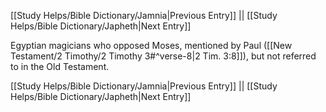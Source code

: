 [[Study Helps/Bible Dictionary/Jamnia|Previous Entry]]  ||  [[Study Helps/Bible Dictionary/Japheth|Next Entry]]

 Egyptian magicians who opposed Moses, mentioned by Paul ([[New Testament/2 Timothy/2 Timothy 3#^verse-8|2 Tim. 3:8]]), but not referred to in the Old Testament.

[[Study Helps/Bible Dictionary/Jamnia|Previous Entry]]  ||  [[Study Helps/Bible Dictionary/Japheth|Next Entry]]